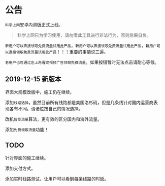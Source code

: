 # 公告 #

`科学上网`安卓内测版正式上线。

>科学上网只为学习使用，请勿借此工具进行非法行为，否则后果自负。

`新用户可以直接领取免费流量试用此产品`，`新用户可以直接领取免费流量试用此产品`，`新用户可以直接领取免费流量试用此产品`！！！重要的事情说三遍。

`老用户也可通过左上角看完视频广告领取免费流量`，如果按钮暂时无法点击请耐心等候。

## 2019-12-15 新版本 ###

界面大规模改版中，施工仍在继续。

添加`线路选择`，虽然目前所有线路都是美国洛杉矶，但是几条线针对国内运营商表现各有不同。请诸位按自己的情况选择。

改机`智能流量`算法，更有效的区分国内和海外流量。

添加`免费领取流量`功能！

## TODO ##

针对界面的施工继续。

添加支付方式。

添加实时线路测试，让用户可以看到每条线路的时延。